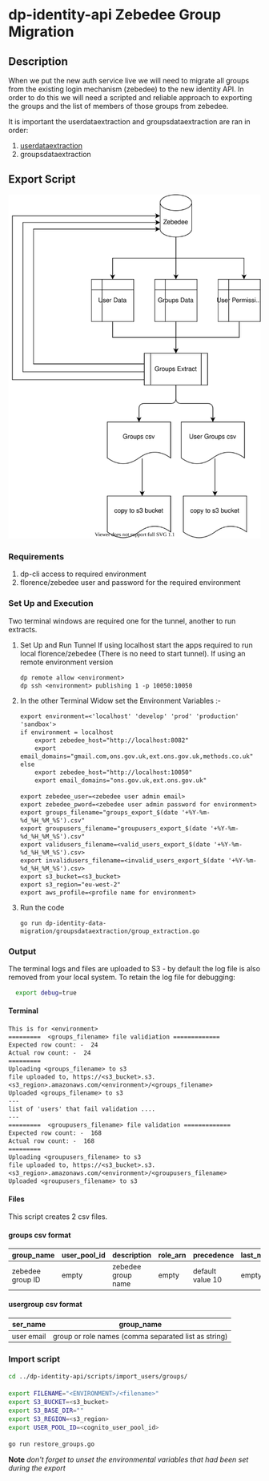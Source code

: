 # dp-identity-api Zebedee Group Migration

## Description

When we put the new auth service live we will need to migrate all groups from the existing login mechanism (zebedee) to the new identity API. In order to do this we will need a scripted and reliable approach to exporting the groups and the list of members of those groups from zebedee.

It is important the userdataextraction and groupsdataextraction are ran in order:

1. [userdataextraction](../userdataextraction/README.md)
2. groupsdataextraction

## Export Script

![dataflow](dataflow.drawio.svg)

### Requirements

1. dp-cli access to required environment
2. florence/zebedee user and password for the required environment

### Set Up and Execution

Two terminal windows are required  one for the tunnel, another to run extracts.

1. Set Up and Run Tunnel
    If using localhost start the apps required to run local florence/zebedee (There is no need to start tunnel).
    If using an remote environment version

    ```shell
    dp remote allow <environment>
    dp ssh <environment> publishing 1 -p 10050:10050
    ```

2. In the other Terminal Widow set the Environment Variables :-

    ```shell
    export environment=<'localhost' 'develop' 'prod' 'production' 'sandbox'>
    if environment = localhost 
        export zebedee_host="http://localhost:8082"
        export email_domains="gmail.com,ons.gov.uk,ext.ons.gov.uk,methods.co.uk"
    else 
        export zebedee_host="http://localhost:10050"
        export email_domains="ons.gov.uk,ext.ons.gov.uk"

    export zebedee_user=<zebedee user admin email>
    export zebedee_pword=<zebedee user admin password for environment>
    export groups_filename="groups_export_$(date '+%Y-%m-%d_%H_%M_%S').csv"
    export groupusers_filename="groupusers_export_$(date '+%Y-%m-%d_%H_%M_%S').csv"
    export validusers_filename=<valid_users_export_$(date '+%Y-%m-%d_%H_%M_%S').csv>
    export invalidusers_filename=<invalid_users_export_$(date '+%Y-%m-%d_%H_%M_%S').csv>
    export s3_bucket=<s3_bucket>
    export s3_region="eu-west-2"
    export aws_profile=<profile name for environment>
    ```

3. Run the code

   ```shell
   go run dp-identity-data-migration/groupsdataextraction/group_extraction.go
   ```

### Output

The terminal logs and files are uploaded to S3 - by default the log file is also removed from your local system. To retain the log file for debugging:

```sh
  export debug=true
```

#### Terminal

```shell
This is for <environment>
=========  <groups_filename> file validiation =============
Expected row count: -  24
Actual row count: -  24
=========
Uploading <groups_filename> to s3
file uploaded to, https://<s3_bucket>.s3.<s3_region>.amazonaws.com/<environment>/<groups_filename>
Uploaded <groups_filename> to s3
---
list of 'users' that fail validation ....
---
=========  <groupusers_filename> file validation =============
Expected row count: -  168
Actual row count: -  168
=========
Uploading <groupusers_filename> to s3
file uploaded to, https://<s3_bucket>.s3.<s3_region>.amazonaws.com/<environment>/<groupusers_filename>
Uploaded <groupusers_filename> to s3
```

#### Files

This script creates 2 csv files.

#### groups csv format

group_name | user_pool_id | description | role_arn | precedence | last_modified_date | creation_date
--- | --- | --- | --- | --- | --- | ---
zebedee group ID | empty | zebedee group name | empty | default value 10 | empty | empty

#### usergroup csv format

ser_name | group_name
--- | ---
user email | group or role names (comma separated list as string)

### Import script

```sh
cd ../dp-identity-api/scripts/import_users/groups/

export FILENAME="<ENVIRONMENT>/<filename>"
export S3_BUCKET=<s3_bucket>
export S3_BASE_DIR=""
export S3_REGION=<s3_region>
export USER_POOL_ID=<cognito_user_pool_id>

go run restore_groups.go
```

**Note** *don't forget to unset the environmental variables that had been set during the export*
